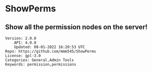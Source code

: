 # ShowPerms
## Show all the permission nodes on the server!
```properties
Version: 2.0.0
    API: 4.0.0
    Updated: 08-01-2022 16:20:53 UTC
Repo: https://github.com/mmm545/ShowPerms
License: gpl-3.0
Categories: General,Admin Tools
Keywords: permission,permissions
```